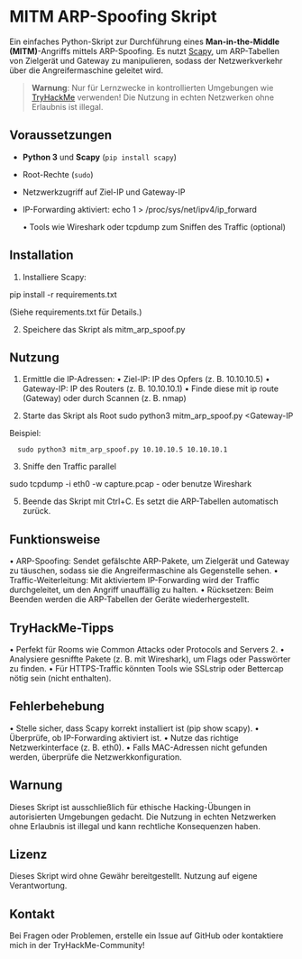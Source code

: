# MITM ARP-Spoofing Skript

Ein einfaches Python-Skript zur Durchführung eines **Man-in-the-Middle (MITM)**-Angriffs mittels ARP-Spoofing. Es nutzt [Scapy](https://scapy.net/), um ARP-Tabellen von Zielgerät und Gateway zu manipulieren, sodass der Netzwerkverkehr über die Angreifermaschine geleitet wird. 

> **Warnung**: Nur für Lernzwecke in kontrollierten Umgebungen wie [TryHackMe](https://tryhackme.com/) verwenden! Die Nutzung in echten Netzwerken ohne Erlaubnis ist illegal.


## Voraussetzungen

- **Python 3** und **Scapy** (`pip install scapy`)
- Root-Rechte (`sudo`)
- Netzwerkzugriff auf Ziel-IP und Gateway-IP
- IP-Forwarding aktiviert:
      echo 1 > /proc/sys/net/ipv4/ip_forward

	•  Tools wie Wireshark oder tcpdump zum Sniffen des Traffic (optional)


## Installation

1.  Installiere Scapy:
   
   pip install -r requirements.txt

(Siehe requirements.txt für Details.)


2. Speichere das Skript als mitm_arp_spoof.py


## Nutzung

1.  Ermittle die IP-Adressen:
	•  Ziel-IP: IP des Opfers (z. B. 10.10.10.5)
	•  Gateway-IP: IP des Routers (z. B. 10.10.10.1)
	•  Finde diese mit ip route (Gateway) oder durch Scannen (z. B. nmap)


2.  Starte das Skript als Root
   sudo python3 mitm_arp_spoof.py <Ziel-IP> <Gateway-IP


Beispiel:

      sudo python3 mitm_arp_spoof.py 10.10.10.5 10.10.10.1

  
3.  Sniffe den Traffic parallel
   
  sudo tcpdump -i eth0 -w capture.pcap
    - oder benutze Wireshark


5.  Beende das Skript mit Ctrl+C. 
   	  Es setzt die ARP-Tabellen automatisch zurück.


## Funktionsweise

•  ARP-Spoofing: Sendet gefälschte ARP-Pakete, um Zielgerät und Gateway zu täuschen, sodass sie die Angreifermaschine als Gegenstelle sehen.
•  Traffic-Weiterleitung: Mit aktiviertem IP-Forwarding wird der Traffic durchgeleitet, um den Angriff unauffällig zu halten.
•  Rücksetzen: Beim Beenden werden die ARP-Tabellen der Geräte wiederhergestellt.


## TryHackMe-Tipps

•  Perfekt für Rooms wie Common Attacks oder Protocols and Servers 2.
•  Analysiere gesniffte Pakete (z. B. mit Wireshark), um Flags oder Passwörter zu finden.
•  Für HTTPS-Traffic könnten Tools wie SSLstrip oder Bettercap nötig sein (nicht enthalten).


## Fehlerbehebung
•  Stelle sicher, dass Scapy korrekt installiert ist (pip show scapy).
•  Überprüfe, ob IP-Forwarding aktiviert ist.
•  Nutze das richtige Netzwerkinterface (z. B. eth0).
•  Falls MAC-Adressen nicht gefunden werden, überprüfe die Netzwerkkonfiguration.


## Warnung
Dieses Skript ist ausschließlich für ethische Hacking-Übungen in autorisierten Umgebungen gedacht. 
Die Nutzung in echten Netzwerken ohne Erlaubnis ist illegal und kann rechtliche Konsequenzen haben.


## Lizenz
Dieses Skript wird ohne Gewähr bereitgestellt. 
Nutzung auf eigene Verantwortung.


## Kontakt
Bei Fragen oder Problemen, erstelle ein Issue auf GitHub oder kontaktiere mich in der TryHackMe-Community!




